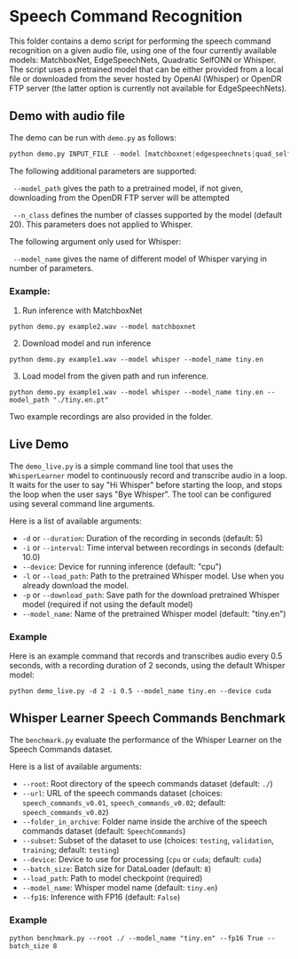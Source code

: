 # Speech Command Recognition

This folder contains a demo script for performing the speech command recognition on a given audio file, using one of the four currently available models: MatchboxNet, EdgeSpeechNets, Quadratic SelfONN or Whisper. The script uses a pretrained model that can be either provided from a local file or downloaded from the sever hosted by OpenAI (Whisper) or OpenDR FTP server (the latter option is currently not available for EdgeSpeechNets).


## Demo with audio file

The demo can be run with `demo.py` as follows:

```python
python demo.py INPUT_FILE --model [matchboxnet|edgespeechnets|quad_selfonn|whisper] 
```

The following additional parameters are supported:

` --model_path` gives the path to a pretrained model, if not given, downloading from the OpenDR FTP server will be attempted

` --n_class` defines the number of classes supported by the model (default 20). This parameters does not applied to Whisper.
 
The following argument only used for Whisper:

` --model_name` gives the name of different model of Whisper varying in number of parameters.


### Example:

1. Run inference with MatchboxNet 
```
python demo.py example2.wav --model matchboxnet
```

2. Download model and run inference

```
python demo.py example1.wav --model whisper --model_name tiny.en
```

3. Load model from the given path and run inference.

```
python demo.py example1.wav --model whisper --model_name tiny.en --model_path "./tiny.en.pt"
```

Two example recordings are also provided in the folder.


## Live Demo

The `demo_live.py` is a simple command line tool that uses the `WhisperLearner` model to continuously record and transcribe audio in a loop. It waits for the user to say "Hi Whisper" before starting the loop, and stops the loop when the user says "Bye Whisper". The tool can be configured using several command line arguments.

Here is a list of available arguments:

- `-d` or `--duration`: Duration of the recording in seconds (default: 5)
- `-i` or `--interval`: Time interval between recordings in seconds (default: 10.0)
- `--device`: Device for running inference (default: "cpu")
- `-l` or `--load_path`: Path to the pretrained Whisper model. Use when you already download the model. 
- `-p` or `--download_path`: Save path for the download pretrained Whisper model (required if not using the default model)
- `--model_name`: Name of the pretrained Whisper model (default: "tiny.en")

### Example

Here is an example command that records and transcribes audio every 0.5 seconds, with a recording duration of 2 seconds, using the default Whisper model:

```
python demo_live.py -d 2 -i 0.5 --model_name tiny.en --device cuda
```

## Whisper Learner Speech Commands Benchmark

The `benchmark.py` evaluate the performance of the Whisper Learner on the Speech Commands dataset.

Here is a list of available arguments:

- `--root`: Root directory of the speech commands dataset (default: `./`)
- `--url`: URL of the speech commands dataset (choices: `speech_commands_v0.01`, `speech_commands_v0.02`; default: `speech_commands_v0.02`)
- `--folder_in_archive`: Folder name inside the archive of the speech commands dataset (default: `SpeechCommands`)
- `--subset`: Subset of the dataset to use (choices: `testing`, `validation`, `training`; default: `testing`)
- `--device`: Device to use for processing (`cpu` or `cuda`; default: `cuda`)
- `--batch_size`: Batch size for DataLoader (default: `8`)
- `--load_path`: Path to model checkpoint (required)
- `--model_name`: Whisper model name (default: `tiny.en`)
- `--fp16`: Inference with FP16 (default: `False`)

### Example

```
python benchmark.py --root ./ --model_name "tiny.en" --fp16 True --batch_size 8
```
